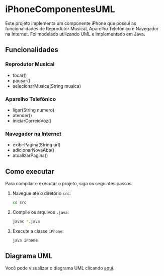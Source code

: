 # iPhoneComponentesUML

Este projeto implementa um componente iPhone que possui as funcionalidades de Reprodutor Musical, Aparelho Telefônico e Navegador na Internet. Foi modelado utilizando UML e implementado em Java.

## Funcionalidades

### Reprodutor Musical
- tocar()
- pausar()
- selecionarMusica(String musica)

### Aparelho Telefônico
- ligar(String numero)
- atender()
- iniciarCorreioVoz()

### Navegador na Internet
- exibirPagina(String url)
- adicionarNovaAba()
- atualizarPagina()

## Como executar

Para compilar e executar o projeto, siga os seguintes passos:

1. Navegue até o diretório `src`:
    ```bash
    cd src
    ```

2. Compile os arquivos `.java`:
    ```bash
    javac *.java
    ```

3. Execute a classe `iPhone`:
    ```bash
    java iPhone
    ```

## Diagrama UML

Você pode visualizar o diagrama UML clicando [aqui](https://www.mermaidchart.com/raw/6f4f086c-0b34-4da0-9b4e-1589340b6d12?theme=dark&version=v0.1&format=svg).